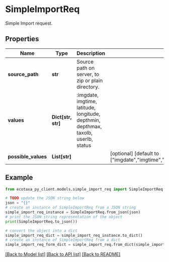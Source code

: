 # SimpleImportReq

Simple Import request.

## Properties

Name | Type | Description | Notes
------------ | ------------- | ------------- | -------------
**source_path** | **str** | Source path on server, to zip or plain directory. | 
**values** | **Dict[str, str]** | :imgdate, imgtime, latitude, longitude, depthmin, depthmax, taxolb, userlb, status | 
**possible_values** | **List[str]** |  | [optional] [default to ["imgdate","imgtime","latitude","longitude","depthmin","depthmax","taxolb","userlb","status"]]

## Example

```python
from ecotaxa_py_client.models.simple_import_req import SimpleImportReq

# TODO update the JSON string below
json = "{}"
# create an instance of SimpleImportReq from a JSON string
simple_import_req_instance = SimpleImportReq.from_json(json)
# print the JSON string representation of the object
print(SimpleImportReq.to_json())

# convert the object into a dict
simple_import_req_dict = simple_import_req_instance.to_dict()
# create an instance of SimpleImportReq from a dict
simple_import_req_form_dict = simple_import_req.from_dict(simple_import_req_dict)
```
[[Back to Model list]](../README.md#documentation-for-models) [[Back to API list]](../README.md#documentation-for-api-endpoints) [[Back to README]](../README.md)


